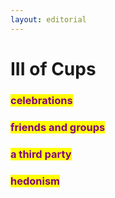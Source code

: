 ```yaml
---
layout: editorial
---
```


# III of Cups



### <mark style="color:purple;">celebrations</mark>

### <mark style="color:purple;">friends and groups</mark>&#x20;

### <mark style="color:purple;">a third party</mark>

### <mark style="color:purple;">hedonism</mark>

<mark style="color:purple;"></mark>

<mark style="color:purple;"></mark>
